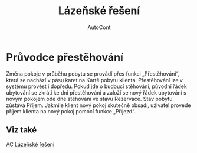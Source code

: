 ﻿---
    title: "Lázeňské řešení"
    author: AutoCont
    ms.date: 04/30/2018
    ms.topic: article
    ms.prod: dynamics-nav-2017
    ms.contentlocale: cs-cz
    ms.lasthandoff: 04/30/2018
---

# Průvodce přestěhování

Změna pokoje v průběhu pobytu se provádí přes funkci „Přestěhování“, která se nachází v pásu karet na Kartě pobytu klienta.
Přestěhování lze v systému provést i dopředu. Pokud jde o budoucí stěhování, původní řádek ubytování se zkrátí ke dni přestěhování a založí se nový řádek ubytování s novým pokojem ode dne stěhování ve stavu Rezervace. Stav pobytu zůstává Příjem. Jakmile klient nový pokoj skutečně obsadí, uživatel provede příjem klienta na nový pokoj pomocí funkce „Příjezd“. 



## <a name="see-also"></a>Viz také
[AC Lázeňské řešení](ac-spa-solution.md)